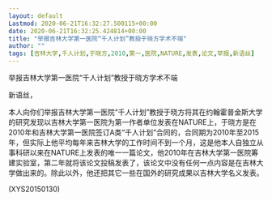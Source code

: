 ```yaml
---
layout: default
Lastmod: 2020-06-21T16:32:27.500115+00:00
date: 2020-06-21T16:32:25.424814+00:00
title: "举报吉林大学第一医院“千人计划”教授于晓方学术不端"
author: ""
tags: [吉林大学,千人计划,于晓方,2010,第一,医院,NATURE,发表,论文,举报,新语丝]
---
```


举报吉林大学第一医院“千人计划”教授于晓方学术不端

新语丝，

本人向你们举报吉林大学第一医院“千人计划”教授于晓方将其在约翰霍普金斯大学的研究发现以吉林大学第一医院为第一作者单位发表在NATURE上，于晓方是在2010年和吉林大学第一医院签订A类“千人计划”合同的，合同期为2010年至2015年，但实际上他平均每年来吉林大学的工作时间不到一个月，这是他本人自独立从事科研以来在NATURE上发表的唯一一篇论文，他2010年在吉林大学第一医院筹建实验室，第二年就将该论文投稿发表了，该论文中没有任何一点内容是在吉林大学做出来的。除此以外，他还把其它一些在国外的研究成果以吉林大学名义发表。

(XYS20150130)

